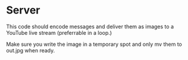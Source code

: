 # Server

This code should encode messages and deliver them as images to a YouTube live stream (preferrable in a loop.)

Make sure you write the image in a temporary spot and only mv them to out.jpg when ready.
